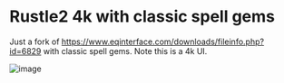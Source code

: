 # Rustle2 4k with classic spell gems
Just a fork of https://www.eqinterface.com/downloads/fileinfo.php?id=6829 with classic spell gems.  Note this is a 4k UI.

![image](https://user-images.githubusercontent.com/1236532/218921018-5a58baff-6c49-4dee-b723-5714a878f5f2.png)
